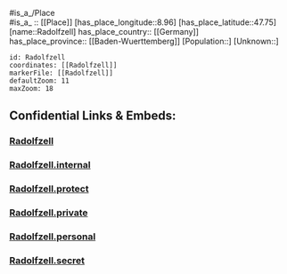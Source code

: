 ﻿---
location: [47.75,8.96] 
mapzoom: [7,12] 
mapmarker: city 
type: City
tags:
- geo/City


SpocWebEntityId: 33608
isDeleted: false
confidential: public

---
#is_a_/Place  
#is_a_ :: [[Place]] 
[has_place_longitude::8.96] 
[has_place_latitude::47.75] 
[name::Radolfzell] 
has_place_country:: [[Germany]]  
has_place_province:: [[Baden-Wuerttemberg]] 
[Population::] 
[Unknown::] 


```leaflet
id: Radolfzell
coordinates: [[Radolfzell]] 
markerFile: [[Radolfzell]] 
defaultZoom: 11 
maxZoom: 18
```


## Confidential Links & Embeds: 

### [Radolfzell](/_public/Earth/Continent/Europe/Europe~Central/Germany/Germany~West/Baden-Wuerttemberg/counties~BW/Konstanz/cities~Konstanz/Radolfzell~Bodensee/City/Radolfzell.md) 

### [Radolfzell.internal](/_internal/Earth/Continent/Europe/Europe~Central/Germany/Germany~West/Baden-Wuerttemberg/counties~BW/Konstanz/cities~Konstanz/Radolfzell~Bodensee/City/Radolfzell.internal.md) 

### [Radolfzell.protect](/_protect/Earth/Continent/Europe/Europe~Central/Germany/Germany~West/Baden-Wuerttemberg/counties~BW/Konstanz/cities~Konstanz/Radolfzell~Bodensee/City/Radolfzell.protect.md) 

### [Radolfzell.private](/_private/Earth/Continent/Europe/Europe~Central/Germany/Germany~West/Baden-Wuerttemberg/counties~BW/Konstanz/cities~Konstanz/Radolfzell~Bodensee/City/Radolfzell.private.md) 

### [Radolfzell.personal](/_personal/Earth/Continent/Europe/Europe~Central/Germany/Germany~West/Baden-Wuerttemberg/counties~BW/Konstanz/cities~Konstanz/Radolfzell~Bodensee/City/Radolfzell.personal.md) 

### [Radolfzell.secret](/_secret/Earth/Continent/Europe/Europe~Central/Germany/Germany~West/Baden-Wuerttemberg/counties~BW/Konstanz/cities~Konstanz/Radolfzell~Bodensee/City/Radolfzell.secret.md) 
